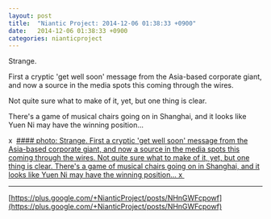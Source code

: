 ```yaml
---
layout: post
title:  "Niantic Project: 2014-12-06 01:38:33 +0900"
date:   2014-12-06 01:38:33 +0900
categories: nianticproject
---
```

Strange.

First a cryptic 'get well soon' message from the Asia-based corporate giant, and now a source in the media spots this coming through the wires.

Not quite sure what to make of it, yet, but one thing is clear.

There's a game of musical chairs going on in Shanghai, and it looks like Yuen Ni may have the winning position...

x 
[#### photo: Strange.
First a cryptic 'get well soon' message from the Asia-based corporate giant, and now a source in the media spots this coming through the wires.
Not quite sure what to make of it, yet, but one thing is clear.
There's a game of musical chairs going on in Shanghai, and it looks like Yuen Ni may have the winning position...
x ](https://lh5.googleusercontent.com/-tfzRiIDqLbc/VIHe55rcm3I/AAAAAAAAeRI/MMT5nJ5w8kI/w1179-h1326/LeaveofAbsence.png "")
- - -
[https://plus.google.com/+NianticProject/posts/NHnGWFcpowf](https://plus.google.com/+NianticProject/posts/NHnGWFcpowf)
